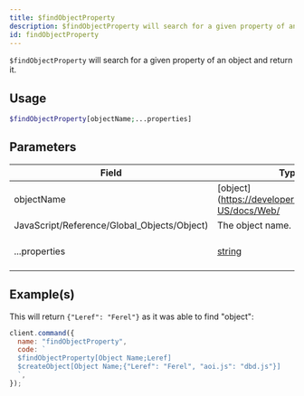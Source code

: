 ```yaml
---
title: $findObjectProperty
description: $findObjectProperty will search for a given property of an object and return it.
id: findObjectProperty
---
```


`$findObjectProperty` will search for a given property of an object and return it.

## Usage

```php
$findObjectProperty[objectName;...properties]
```

## Parameters

| Field                                       | Type                                                                                              | Description             | Required |
| ------------------------------------------- | ------------------------------------------------------------------------------------------------- | ----------------------- | :------: |
| objectName                                  | [object](https://developer.mozilla.org/en-US/docs/Web/                                            |
| JavaScript/Reference/Global_Objects/Object) | The object name.                                                                                  | true                    |
| ...properties                               | [string](https://developer.mozilla.org/en-US/docs/Web/JavaScript/Reference/Global_Objects/String) | Name of the properties. |   true   |

## Example(s)

This will return `{"Leref": "Ferel"}` as it was able to find "object":

```javascript
client.command({
  name: "findObjectProperty",
  code: `
  $findObjectProperty[Object Name;Leref]
  $createObject[Object Name;{"Leref": "Ferel", "aoi.js": "dbd.js"}]
  `,
});
```
